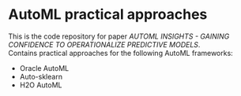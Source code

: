 # AutoML practical approaches
This is the code repository for paper _AUTOML INSIGHTS - GAINING CONFIDENCE TO OPERATIONALIZE PREDICTIVE MODELS_.  
Contains practical approaches for the following AutoML frameworks:
- Oracle AutoML 
- Auto-sklearn 
- H2O AutoML

